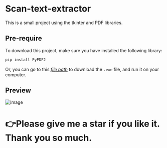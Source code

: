 # Scan-text-extractor
<p>This is a small project using the tkinter and PDF libraries.</p>

## Pre-require

<p>To download this project, make sure you have installed the following library:</p>

``` bash
pip install PyPDF2
```
Or, you can go to this *[file path](https://github.com/ThienNguyen3001/Scan-text-extractor/tree/259a790e74b9fcfe23db8a9754ae08eabf612951/dist)* to download the ```.exe``` file, and run it on your computer.

## Preview
![image](https://github.com/user-attachments/assets/49051aea-7991-479e-be71-79ec8c4a8176)
# 👉Please give me a star if you like it. Thank you so much.
